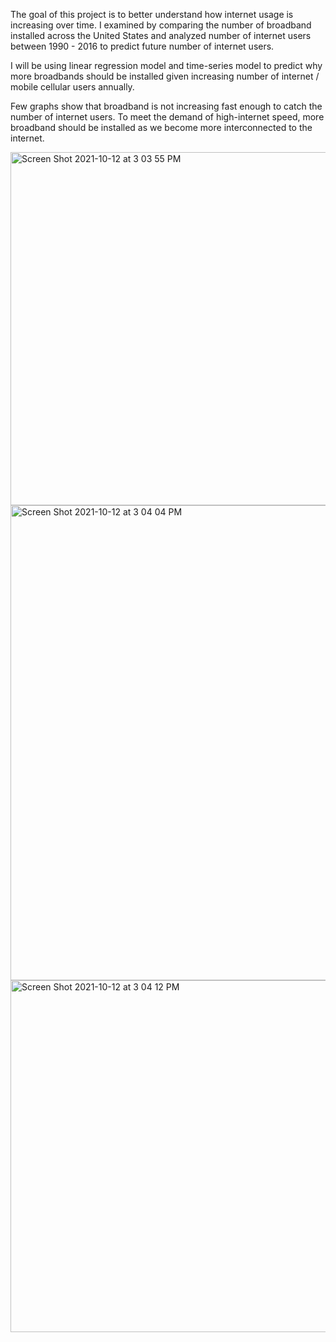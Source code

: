 The goal of this project is to better understand how internet usage is increasing over time. I examined by comparing the number of broadband installed across the United States and analyzed number of internet users between 1990 - 2016 to predict future number of internet users. 

I will be using linear regression model and time-series model to predict why more broadbands should be installed given increasing number of internet / mobile cellular users annually.

Few graphs show that broadband is not increasing fast enough to catch the number of internet users. To meet the demand of high-internet speed, more broadband should be installed as we become more interconnected to the internet.

<img width="565" alt="Screen Shot 2021-10-12 at 3 03 55 PM" src="https://user-images.githubusercontent.com/86501110/137035260-40bb8d6b-7a3c-45c5-a9a2-88b42a63887d.png">
<img width="760" alt="Screen Shot 2021-10-12 at 3 04 04 PM" src="https://user-images.githubusercontent.com/86501110/137035265-921b2210-834a-4157-874f-698d44a8bd02.png">
<img width="563" alt="Screen Shot 2021-10-12 at 3 04 12 PM" src="https://user-images.githubusercontent.com/86501110/137035273-a0846706-e61b-4be2-84e4-0cdbbaa4bcd4.png">
